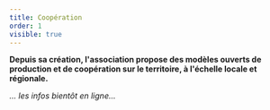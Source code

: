 ```yaml
---
title: Coopération
order: 1
visible: true
---
```

**Depuis sa création, l'association propose des modèles ouverts de production et de coopération sur le territoire, à l'échelle locale et régionale.**

*... les infos bientôt en ligne...*